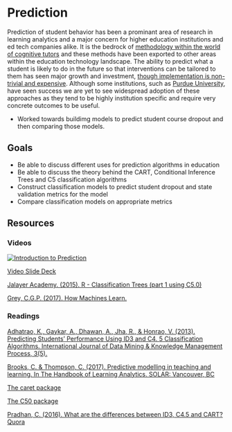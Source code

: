 # Prediction

Prediction of student behavior has been a prominant area of research in learning analytics and a major concern for higher education institutions and ed tech companies alike. It is the bedrock of [methodology within the world of cognitive tutors](https://solaresearch.org/hla-17/hla17-chapter5/) and these methods have been exported to other areas within the education technology landscape. The ability to predict what a student is likely to do in the future so that interventions can be tailored to them has seen major growth and investment, [though implementation is non-trivial and expensive](https://www.newamerica.org/education-policy/policy-papers/promise-and-peril-predictive-analytics-higher-education/). Although some institutions, such as [Purdue University](https://www.itap.purdue.edu/learning/tools/forecast.html), have seen success we are yet to see widespread adoption of these approaches as they tend to be highly institution specific and require very concrete outcomes to be useful. 

* Worked towards buildimg models to predict student course dropout and then comparing those models. 

## Goals

* Be able to discuss different uses for prediction algorithms in education
* Be able to discuss the theory behind the CART, Conditional Inference Trees and C5 classification algorithms
* Construct classification models to predict student dropout and state validation metrics for the model
* Compare classification models on appropriate metrics

## Resources

### Videos

[![Introduction to Prediction](https://img.youtube.com/vi/BqQR9n-Bolw/0.jpg)](https://youtu.be/BqQR9n-Bolw)

[Video Slide Deck](https://github.com/la-process-and-theory/prediction/blob/master/prediction-slides.pdf)

[Jalayer Academy. (2015). R - Classification Trees (part 1 using C5.0)](https://www.youtube.com/watch?v=5NquIfQxpxk)

[Grey, C.G.P. (2017). How Machines Learn.](https://www.youtube.com/watch?v=R9OHn5ZF4Uo)

### Readings

[Adhatrao, K., Gaykar, A., Dhawan, A., Jha, R., & Honrao, V. (2013). Predicting Students’ Performance Using ID3 and C4. 5 Classification Algorithms. International Journal of Data Mining & Knowledge Management Process, 3(5).](https://arxiv.org/ftp/arxiv/papers/1310/1310.2071.pdf)

[Brooks, C. & Thompson, C. (2017). Predictive modelling in teaching and learning. In The Handbook of Learning Analytics. SOLAR: Vancouver, BC](https://solaresearch.org/hla-17/hla17-chapter5/)

[The caret package](https://topepo.github.io/caret/train-models-by-tag.html)

[The C50 package](https://topepo.github.io/C5.0/)

[Pradhan, C. (2016). What are the differences between ID3, C4.5 and CART? Quora](https://www.quora.com/What-are-the-differences-between-ID3-C4-5-and-CART)
